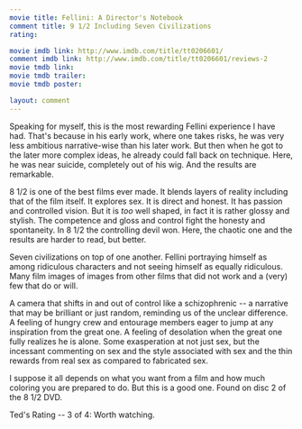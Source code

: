 ```yaml
---
movie title: Fellini: A Director's Notebook
comment title: 9 1/2 Including Seven Civilizations
rating: 

movie imdb link: http://www.imdb.com/title/tt0206601/
comment imdb link: http://www.imdb.com/title/tt0206601/reviews-2
movie tmdb link: 
movie tmdb trailer: 
movie tmdb poster: 

layout: comment
---
```


Speaking for myself, this is the most rewarding Fellini experience I have had. That's because in his early work, where one takes risks, he was very less ambitious narrative-wise than his later work. But then when he got to the later more complex ideas, he already could fall back on technique. Here, he was near suicide, completely out of his wig. And the results are remarkable.

8 1/2 is one of the best films ever made. It blends layers of reality including that of the film itself. It explores sex. It is direct and honest. It has passion and controlled vision. But it is _too_ well shaped, in fact it is rather glossy and stylish. The competence and gloss and control fight the honesty and spontaneity. In 8 1/2 the controlling devil won. Here, the chaotic one and the results are harder to read, but better.

Seven civilizations on top of one another. Fellini portraying himself as among ridiculous characters and not seeing himself as equally ridiculous. Many film images of images from other films that did not work and a (very) few that do or will.

A camera that shifts in and out of control like a schizophrenic -- a narrative that may be brilliant or just random, reminding us of the unclear difference. A feeling of hungry crew and entourage members eager to jump at any inspiration from the great one. A feeling of desolation when the great one fully realizes he is alone. Some exasperation at not just sex, but the incessant commenting on sex and the style associated with sex and the thin rewards from real sex as compared to fabricated sex.

I suppose it all depends on what you want from a film and how much coloring you are prepared to do. But this is a good one. Found on disc 2 of the 8 1/2 DVD.

Ted's Rating -- 3 of 4: Worth watching.